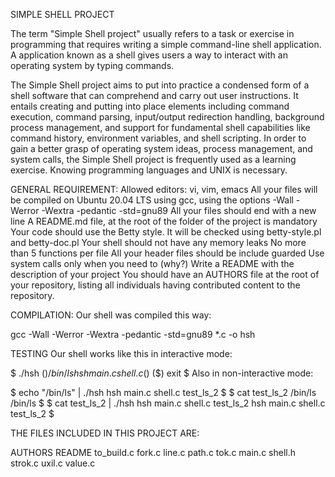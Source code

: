 SIMPLE SHELL PROJECT

The term "Simple Shell project" usually refers to a task or exercise in programming that requires writing a simple command-line shell application. A application known as a shell gives users a way to interact with an operating system by typing commands.

The Simple Shell project aims to put into practice a condensed form of a shell software that can comprehend and carry out user instructions. It entails creating and putting into place elements including command execution, command parsing, input/output redirection handling, background process management, and support for fundamental shell capabilities like command history, environment variables, and shell scripting.
In order to gain a better grasp of operating system ideas, process management, and system calls, the Simple Shell project is frequently used as a learning exercise. Knowing programming languages and UNIX is necessary.


GENERAL REQUIREMENT:
Allowed editors: vi, vim, emacs
All your files will be compiled on Ubuntu 20.04 LTS using gcc, using the options -Wall -Werror -Wextra -pedantic -std=gnu89
All your files should end with a new line
A README.md file, at the root of the folder of the project is mandatory
Your code should use the Betty style. It will be checked using betty-style.pl and betty-doc.pl
Your shell should not have any memory leaks
No more than 5 functions per file
All your header files should be include guarded
Use system calls only when you need to (why?)
Write a README with the description of your project
You should have an AUTHORS file at the root of your repository, listing all individuals having contributed content to the repository.

COMPILATION:
Our shell was compiled this way:

gcc -Wall -Werror -Wextra -pedantic -std=gnu89 *.c -o hsh

TESTING
Our shell works like this in interactive mode:

$ ./hsh
($) /bin/ls
hsh main.c shell.c
($)
($) exit
$
Also in non-interactive mode:

$ echo "/bin/ls" | ./hsh
hsh main.c shell.c test_ls_2
$
$ cat test_ls_2
/bin/ls
/bin/ls
$
$ cat test_ls_2 | ./hsh
hsh main.c shell.c test_ls_2
hsh main.c shell.c test_ls_2
$

THE FILES INCLUDED IN THIS PROJECT ARE:

AUTHORS
README
to_build.c
fork.c
line.c
path.c
tok.c
main.c
shell.h
strok.c
uxil.c
value.c

